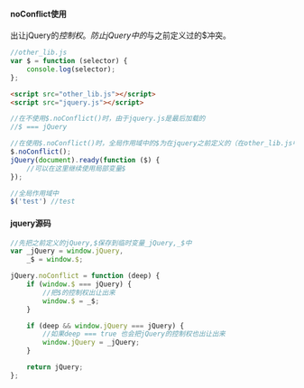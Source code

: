 #### noConflict使用
出让jQuery的$控制权。防止jQuery中的$与之前定义过的$冲突。


```javascript
//other_lib.js
var $ = function (selector) {
	console.log(selector);
};
```
```html
<script src="other_lib.js"></script>
<script src="jquery.js"></script>
```
```javascript
//在不使用$.noConflict()时，由于jquery.js是最后加载的
//$ === jQuery

//在使用$.noConflict()时，全局作用域中的$为在jquery之前定义的（在other_lib.js中定义的）
$.noConflict();
jQuery(document).ready(function ($) {
	//可以在这里继续使用局部变量$
});

//全局作用域中
$('test') //test
```

#### jquery源码
```javascript
//先把之前定义的jQuery,$保存到临时变量_jQuery,_$中
var _jQuery = window.jQuery,
    _$ = window.$;

jQuery.noConflict = function (deep) {
	if (window.$ === jQuery) {
		//把$的控制权出让出来
        window.$ = _$;
    }

    if (deep && window.jQuery === jQuery) {
    	//如果deep === true 也会把jQuery的控制权也出让出来
        window.jQuery = _jQuery;
    }

    return jQuery;
};
```

